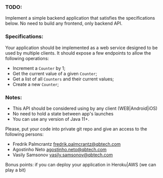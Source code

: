### TODO:
Implement a simple backend application that satisfies the specifications below.
No need to build any frontend, only backend API.

### Specifications:

Your application should be implemented as a web service designed to be used by multiple clients. It should expose a few
endpoints to allow the following operations:

- Increment a `Counter` by 1;
- Get the current value of a given `Counter`;
- Get a list of all `Counters` and their current values;
- Create a new `Counter`;

### Notes:
- This API should be considered using by any client (WEB|Android|iOS)
- No need to hold a state between app's launches
- You can use any version of Java 11+.

Please, put your code into private git repo and give an access to the following persons:
- Fredrik Palmcrantz <fredrik.palmcrantz@qbtech.com>
- Agostinho Neto <agostinho.neto@qbtech.com>
- Vasily Samsonov <vasily.samsonov@qbtech.com>

Bonus points: if you can deploy your application in Heroku|AWS (we can play a bit)